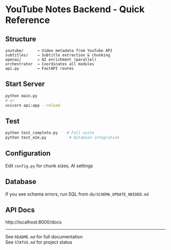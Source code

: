 # YouTube Notes Backend - Quick Reference

## Structure

```
youtube/      → Video metadata from YouTube API
subtitles/    → Subtitle extraction & chunking
openai/       → AI enrichment (parallel)
orchestrator  → Coordinates all modules
api.py        → FastAPI routes
```

## Start Server

```bash
python main.py
# or
uvicorn api:app --reload
```

## Test

```bash
python test_complete.py    # Full suite
python test_e2e.py          # Database integration
```

## Configuration

Edit `config.py` for chunk sizes, AI settings

## Database

If you see schema errors, run SQL from `db/SCHEMA_UPDATE_NEEDED.md`

## API Docs

http://localhost:8000/docs

---

See `README.md` for full documentation  
See `STATUS.md` for project status
